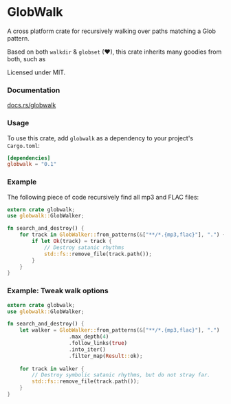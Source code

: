 # GlobWalk #
A cross platform crate for recursively walking over paths matching a Glob pattern.

Based on both `walkdir` &️ `globset` (❤), this crate inherits many goodies from both, such as 

Licensed under MIT.

### Documentation ###

[docs.rs/globwalk](https://docs.rs/globwalk/)

### Usage ###

To use this crate, add `globwalk` as a dependency to your project's `Cargo.toml`:

```toml
[dependencies]
globwalk = "0.1"
```

### Example ###

The following piece of code recursively find all mp3 and FLAC files:

```rust
extern crate globwalk;
use globwalk::GlobWalker;

fn search_and_destroy() {
    for track in GlobWalker::from_patterns(&["**/*.{mp3,flac}"], ".") {
        if let Ok(track) = track {
            // Destroy satanic rhythms
            std::fs::remove_file(track.path());
        } 
    }
}
```


### Example: Tweak walk options

```rust
extern crate globwalk;
use globwalk::GlobWalker;

fn search_and_destroy() {
    let walker = GlobWalker::from_patterns(&["**/*.{mp3,flac}"], ".")
                    .max_depth(4)
                    .follow_links(true)
                    .into_iter()
                    .filter_map(Result::ok);
                    
    for track in walker {
        // Destroy symbolic satanic rhythms, but do not stray far.
        std::fs::remove_file(track.path()); 
    }
}
```